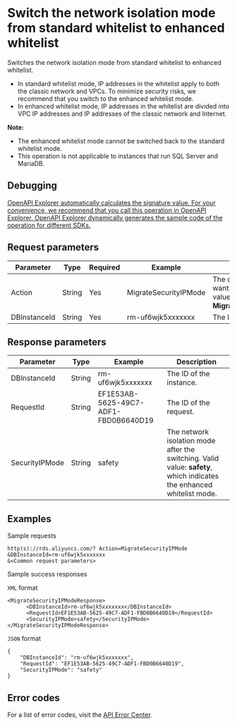 # Switch the network isolation mode from standard whitelist to enhanced whitelist

Switches the network isolation mode from standard whitelist to enhanced whitelist.

-   In standard whitelist mode, IP addresses in the whitelist apply to both the classic network and VPCs. To minimize security risks, we recommend that you switch to the enhanced whitelist mode.
-   In enhanced whitelist mode, IP addresses in the whitelist are divided into VPC IP addresses and IP addresses of the classic network and Internet.

**Note:**

-   The enhanced whitelist mode cannot be switched back to the standard whitelist mode.
-   This operation is not applicable to instances that run SQL Server and MariaDB.

## Debugging

[OpenAPI Explorer automatically calculates the signature value. For your convenience, we recommend that you call this operation in OpenAPI Explorer. OpenAPI Explorer dynamically generates the sample code of the operation for different SDKs.](https://api.aliyun.com/#product=Rds&api=MigrateSecurityIPMode&type=RPC&version=2014-08-15)

## Request parameters

|Parameter|Type|Required|Example|Description|
|---------|----|--------|-------|-----------|
|Action|String|Yes|MigrateSecurityIPMode|The operation that you want to perform. Set the value to **MigrateSecurityIPMode**. |
|DBInstanceId|String|Yes|rm-uf6wjk5xxxxxxx|The ID of the instance. |

## Response parameters

|Parameter|Type|Example|Description|
|---------|----|-------|-----------|
|DBInstanceId|String|rm-uf6wjk5xxxxxxx|The ID of the instance. |
|RequestId|String|EF1E53AB-5625-49C7-ADF1-FBD0B6640D19|The ID of the request. |
|SecurityIPMode|String|safety|The network isolation mode after the switching. Valid value: **safety**, which indicates the enhanced whitelist mode. |

## Examples

Sample requests

```
http(s)://rds.aliyuncs.com/? Action=MigrateSecurityIPMode
&DBInstanceId=rm-uf6wjk5xxxxxxx
&<Common request parameters>
```

Sample success responses

`XML` format

```
<MigrateSecurityIPModeResponse>
	  <DBInstanceId>rm-uf6wjk5xxxxxxx</DBInstanceId>
	  <RequestId>EF1E53AB-5625-49C7-ADF1-FBD0B6640D19</RequestId>
	  <SecurityIPMode>safety</SecurityIPMode>
</MigrateSecurityIPModeResponse>
```

`JSON` format

```
{
    "DBInstanceId": "rm-uf6wjk5xxxxxxx",
    "RequestId": "EF1E53AB-5625-49C7-ADF1-FBD0B6640D19",
    "SecurityIPMode": "safety"
}
```

## Error codes

For a list of error codes, visit the [API Error Center](https://error-center.alibabacloud.com/status/product/Rds).

